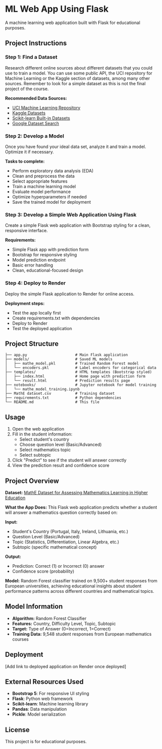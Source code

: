 # ML Web App Using Flask

A machine learning web application built with Flask for educational purposes.

## Project Instructions

### Step 1: Find a Dataset
Research different online sources about different datasets that you could use to train a model. You can use some public API, the UCI repository for Machine Learning or the Kaggle section of datasets, among many other sources. Remember to look for a simple dataset as this is not the final project of the course.

**Recommended Data Sources:**
- [UCI Machine Learning Repository](https://archive.ics.uci.edu/ml/index.php)
- [Kaggle Datasets](https://www.kaggle.com/datasets)
- [Scikit-learn Built-in Datasets](https://scikit-learn.org/stable/datasets.html)
- [Google Dataset Search](https://datasetsearch.research.google.com/)

### Step 2: Develop a Model
Once you have found your ideal data set, analyze it and train a model. Optimize it if necessary.

**Tasks to complete:**
- Perform exploratory data analysis (EDA)
- Clean and preprocess the data
- Select appropriate features
- Train a machine learning model
- Evaluate model performance
- Optimize hyperparameters if needed
- Save the trained model for deployment

### Step 3: Develop a Simple Web Application Using Flask
Create a simple Flask web application with Bootstrap styling for a clean, responsive interface.

**Requirements:**
- Simple Flask app with prediction form
- Bootstrap for responsive styling  
- Model prediction endpoint
- Basic error handling
- Clean, educational-focused design

### Step 4: Deploy to Render
Deploy the simple Flask application to Render for online access.

**Deployment steps:**
- Test the app locally first
- Create requirements.txt with dependencies
- Deploy to Render
- Test the deployed application

## Project Structure
```
├── app.py                      # Main Flask application
├── models/                     # Saved ML models
│   ├── mathe_model.pkl         # Trained Random Forest model
│   └── encoders.pkl            # Label encoders for categorical data
├── templates/                  # HTML templates (Bootstrap styled)
│   ├── index.html              # Home page with prediction form
│   └── result.html             # Prediction results page
├── notebooks/                  # Jupyter notebook for model training
│   └── mathe_model_training.ipynb
├── MathE dataset.csv           # Training dataset
├── requirements.txt            # Python dependencies
└── README.md                   # This file
```

## Usage
1. Open the web application
2. Fill in the student information:
   - Select student's country
   - Choose question level (Basic/Advanced)  
   - Select mathematics topic
   - Select subtopic
3. Click "Predict" to see if the student will answer correctly
4. View the prediction result and confidence score

## Project Overview

**Dataset:** [MathE Dataset for Assessing Mathematics Learning in Higher Education](https://archive.ics.uci.edu/dataset/1031/dataset+for+assessing+mathematics+learning+in+higher+education)

**What the App Does:**
This Flask web application predicts whether a student will answer a mathematics question correctly based on:

**Input:**
- Student's Country (Portugal, Italy, Ireland, Lithuania, etc.)
- Question Level (Basic/Advanced)
- Topic (Statistics, Differentiation, Linear Algebra, etc.)
- Subtopic (specific mathematical concept)

**Output:**
- Prediction: Correct (1) or Incorrect (0) answer
- Confidence score (probability)

**Model:** Random Forest classifier trained on 9,500+ student responses from European universities, achieving educational insights about student performance patterns across different countries and mathematical topics.

## Model Information
- **Algorithm:** Random Forest Classifier
- **Features:** Country, Difficulty Level, Topic, Subtopic
- **Target:** Type of Answer (0=Incorrect, 1=Correct)
- **Training Data:** 9,548 student responses from European mathematics courses

## Deployment
[Add link to deployed application on Render once deployed]

## External Resources Used
- **Bootstrap 5**: For responsive UI styling
- **Flask**: Python web framework
- **Scikit-learn**: Machine learning library
- **Pandas**: Data manipulation
- **Pickle**: Model serialization

## License
This project is for educational purposes.
